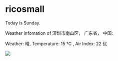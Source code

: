 # ricosmall

Today is Sunday.

Weather infomation of 深圳市南山区， 广东省， 中国: 

Weather: 晴, Temperature: 15 ℃ , Air Index: 22 优

<img src="https://github-readme-stats.vercel.app/api?username=ricosmall&show_icons=true" />
